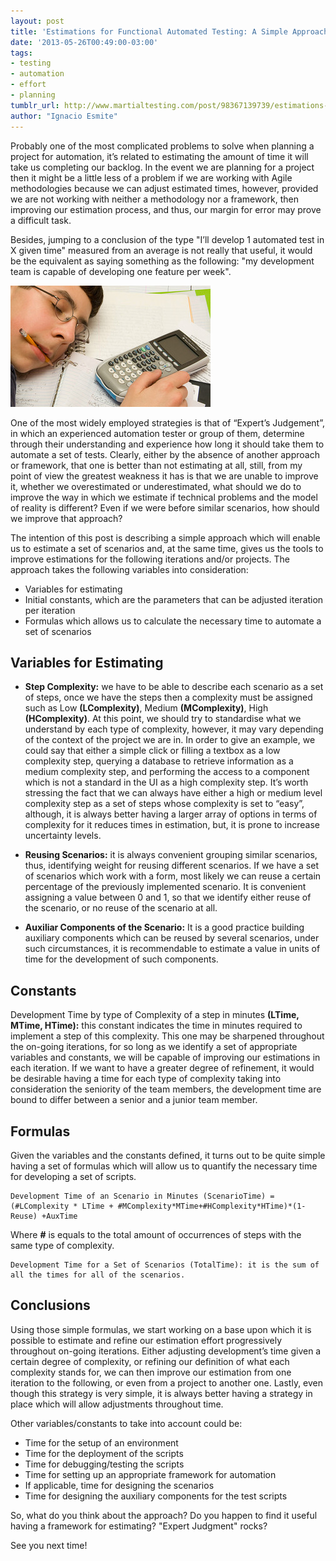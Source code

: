 ```yaml
---
layout: post
title: 'Estimations for Functional Automated Testing: A Simple Approach'
date: '2013-05-26T00:49:00-03:00'
tags:
- testing
- automation
- effort
- planning
tumblr_url: http://www.martialtesting.com/post/98367139739/estimations-for-functional-automated-testing-a
author: "Ignacio Esmite"
---
```

Probably one of the most complicated problems to solve when planning a project for automation, it’s related to estimating the amount of time it will take us completing our backlog. In the event we are planning for a project then it might be a little less of a problem if we are working with Agile methodologies because we can adjust estimated times, however, provided we are not working with neither a methodology nor a framework, then improving our estimation process, and thus, our margin for error may prove a difficult task.

Besides, jumping to a conclusion of the type "I’ll develop 1 automated test in X given time" measured from an average is not really that useful, it would be the equivalent as saying something as the following: "my development team is capable of developing one feature per week".

![Estimations](/assets/estimations.jpg)


One of the most widely employed strategies is that of “Expert’s Judgement”, in which an experienced automation tester or group of them, determine through their understanding and experience how long it should take them to automate a set of tests. Clearly, either by the absence of another approach or framework, that one is better than not estimating at all, still, from my point of view the greatest weakness it has is that we are unable to improve it, whether we overestimated or underestimated, what should we do to improve the way in which we estimate if technical problems and the model of reality is different? Even if we were before similar scenarios, how should we improve that approach?

The intention of this post is describing a simple approach which will enable us to estimate a set of scenarios and, at the same time, gives us the tools to improve estimations for the following iterations and/or projects. The approach takes the following variables into consideration:

- Variables for estimating
- Initial constants, which are the parameters that can be adjusted iteration per iteration
- Formulas which allows us to calculate the necessary time to automate a set of scenarios

## Variables for Estimating

- **Step Complexity:** we have to be able to describe each scenario as a set of steps, once we have the steps then a complexity must be assigned such as Low **(LComplexity)**, Medium **(MComplexity)**, High **(HComplexity)**. At this point, we should try to standardise what we understand by each type of complexity, however, it may vary depending of the context of the project we are in. In order to give an example, we could say that either a simple click or filling a textbox as a low complexity step, querying a database to retrieve information as a medium complexity step, and performing the access to a component which is not a standard in the UI as a high complexity step. It’s worth stressing the fact that we can always have either a high or medium level complexity step as a set of steps whose complexity is set to “easy”, although, it is always better having a larger array of options in terms of complexity for it reduces times in estimation, but, it is prone to increase uncertainty levels.

- **Reusing Scenarios:** it is always convenient grouping similar scenarios, thus, identifying weight for reusing different scenarios. If we have a set of scenarios which work with a form, most likely we can reuse a certain percentage of the previously implemented scenario. It is convenient assigning a value between 0 and 1, so that we identify either reuse of the scenario, or no reuse of the scenario at all.

- **Auxiliar Components of the Scenario:** It is a good practice building auxiliary components which can be reused by several scenarios, under such circumstances, it is recommendable to estimate a value in units of time for the development of such components.

## Constants

Development Time by type of Complexity of a step in minutes **(LTime, MTime, HTime):** this constant indicates the time in minutes required to implement a step of this complexity. This one may be sharpened throughout the on-going iterations, for so long as we identify a set of appropriate variables and constants, we will be capable of improving our estimations in each iteration. If we want to have a greater degree of refinement, it would be desirable having a time for each type of complexity taking into consideration the seniority of the team members, the development time are bound to differ between a senior and a junior team member.

## Formulas

Given the variables and the constants defined, it turns out to be quite simple having a set of formulas which will allow us to quantify the necessary time for developing a set of scripts.

```
Development Time of an Scenario in Minutes (ScenarioTime) = (#LComplexity * LTime + #MComplexity*MTime+#HComplexity*HTime)*(1-Reuse) +AuxTime
```

Where **#** is equals to the total amount of occurrences of steps with the same type of complexity.

```
Development Time for a Set of Scenarios (TotalTime): it is the sum of all the times for all of the scenarios.
```

## Conclusions

Using those simple formulas, we start working on a base upon which it is possible to estimate and refine our estimation effort progressively throughout on-going iterations. Either adjusting development’s time given a certain degree of complexity, or refining our definition of what each complexity stands for, we can then improve our estimation from one iteration to the following, or even from a project to another one. Lastly, even though this strategy is very simple, it is always better having a strategy in place which will allow adjustments throughout time.

Other variables/constants to take into account could be:

- Time for the setup of an environment
- Time for the deployment of the scripts
- Time for debugging/testing the scripts
- Time for setting up an appropriate framework for automation
- If applicable, time for designing the scenarios
- Time for designing the auxiliary components for the test scripts

So, what do you think about the approach? Do you happen to find it useful having a framework for estimating? "Expert Judgment" rocks?

See you next time!
